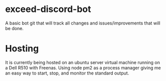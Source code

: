 # exceed-discord-bot
A basic bot git that will track all changes and issues/improvements that will be done.


# Hosting
It is currently being hosted on an ubuntu server virtual machine running on a Dell R510 with Freenas.
Using node pm2 as a process manager giving me an easy way to start, stop, and monitor the standard output. 